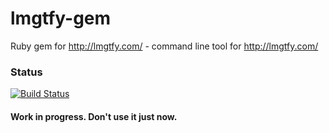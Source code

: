lmgtfy-gem
==========

Ruby gem for http://lmgtfy.com/ - command line tool for http://lmgtfy.com/

### Status

[![Build Status](https://travis-ci.org/prathamesh-sonpatki/lmgtfy-gem.png?branch=master)](https://travis-ci.org/prathamesh-sonpatki/lmgtfy-gem)

#### Work in progress. Don't use it just now.
